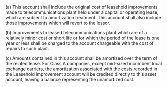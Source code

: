 (a) This account shall include the original cost of leasehold improvements made to telecommunications plant held under a capital or operating lease, which are subject to amortization treatment. This account shall also include those improvements which will revert to the lessor.

(b) Improvements to leased telecommunications plant which are of a relatively minor cost or short life or for which the period of the lease is one year or less shall be charged to the account chargeable with the cost of repairs to such plant.

(c) Amounts contained in this account shall be amortized over the term of the related lease. For Class A companies, except mid-sized incumbent local exchange carriers, the amortization associated with the costs recorded in the Leasehold improvement account will be credited directly to this asset account, leaving a balance representing the unamortized cost.

